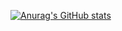 [![Anurag's GitHub stats](https://github-readme-stats.vercel.app/api?username=hashaski)](https://github.com/anuraghazra/github-readme-stats)
